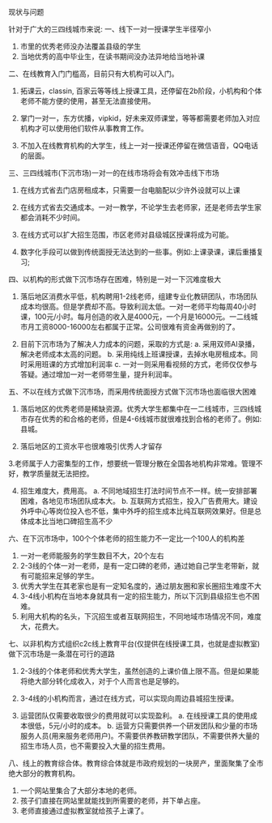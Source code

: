 现状与问题

针对于广大的三四线城市来说: 
一、线下一对一授课学生半径窄小
1. 市里的优秀老师没办法覆盖县级的学生
2. 当地优秀的高中毕业生，在读书期间没办法异地给当地补课

二、在线教育入门门槛高，目前只有大机构可以入门。

1. 拓课云，classin, 百家云等等线上授课工具，还停留在2b阶段，小机构和个体老师不能方便的使用，甚至无法直接使用。

2. 掌门一对一，东方优播，vipkid，好未来双师课堂，等等都需要老师加入对应机构才可以使用他们软件从事教育工作。

3.  不加入在线教育机构的大学生，线上一对一授课还停留在微信语音，QQ电话的层面。

三、三四线城市(下沉市场)一对一的在线市场将会有效冲击线下市场

1. 在线方式省去门店房租成本，只需要一台电脑配以少许外设就可以上课

2. 在线方式省去交通成本。一对一教学，不论学生去老师家，还是老师去学生家都会消耗不少时间。

3. 在线方式可以扩大招生范围，市区老师对县级城区授课将成为可能。

4. 数字化手段可以做到传统面授无法达到的一些事。例如:上课录课，课后重播复习;

四、以机构的形式做下沉市场存在困难，特别是一对一下沉难度极大
1. 落后地区消费水平低，机构聘用1-2线老师，组建专业化教研团队，市场团队成本均很高。但是学费却不高。导致利润太低。一对一老师平均每周40小时课，100元/小时。每月创造的收入是4000元，一个月是16000元。一二线城市月工资8000-16000左右都属于正常。公司很难有资金再做别的了。

2. 目前下沉市场为了解决人力成本的问题，采取的方式是:
a. 采用双师AI录播，解决老师成本太高的问题。
b. 采用纯线上班课授课，去掉水电房租成本。同时采用班课的方式增加利润率
c. 一对一则采用看视频的方式，老师仅仅参与答疑。通过增加一对一老师带生量，提升利润率。


五、不以在线方式做下沉市场，而采用传统面授方式做下沉市场也面临很大困难
1. 落后地区的优秀老师是稀缺资源。优秀大学生都集中在一二线城市，三四线城市存在优秀的和合格的老师，但是4-6线城市就很难找到合格的老师了。例如: 县城。

2. 落后地区的工资水平也很难吸引优秀人才留存

3.老师属于人力密集型的工作，想要统一管理分散在全国各地机构非常难。管理不好，教学质量就无法把控。

4. 招生难度大，费用高。
a. 不同地域招生打法时间节点不一样。统一安排部署困难，各地见市场团队成本大。
b. 互联网方式招生，投入广告费用大。建设外呼中心等岗位投入也不低，集中外呼的招生成本比纯互联网效果好。但是总体成本比当地口碑招生高不少


六、在下沉市场中，100个个体老师的招生能力不一定比一个100人的机构差

1. 一对一老师能服务的学生数目不大，20个左右
2. 2-3线的个体一对一老师，是有一定口碑的老师，通过她自己学生老带新，就有可能招来足够的学生。
3. 优秀大学生在其老家也是有一定知名度的，通过朋友圈和家长圈招生难度不大
4. 3-4线小机构在当地本身就具有一定的招生能力，所以下沉到县级招生也不困难。
5. 利用大机构的名头，下沉招生或者互联网招生，不同地域市场情况不同，难度大，花费大。

七、以非机构方式组织c2c线上教育平台(仅提供在线授课工具，也就是虚拟教室)做下沉市场是一条潜在可行的道路

1. 2-3线的个体老师和优秀大学生，虽然创造的上课价值上限不高。但是如果能将绝大部分转化成收入，对于个人而言也是足够的。

2. 3-4线的小机构而言，通过在线方式，可以实现向周边县城招生授课。

3. 运营团队仅需要收取很少的费用就可以实现盈利。
a. 在线授课工具的使用成本很低，5元/小时的成本。
b. 运营方只需要供养一个研发团队和少量的市场服务人员(用来服务老师用户)。不需要供养教研教学团队，不需要供养大量的招生市场人员，也不需要投入大量的招生费用。


八、线上的教育综合体。教育综合体就是市政府规划的一块房产，里面聚集了全市绝大部分的教育机构。

1. 一个网站里集合了大部分本地的老师。
2. 孩子们直接在网站里就能找到所需要的老师，并下单占座。
3. 老师直接通过虚拟教室就给孩子上课了。
